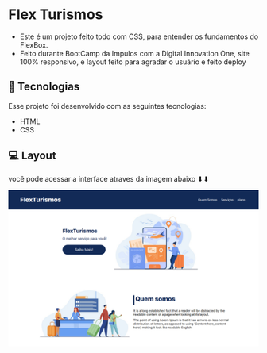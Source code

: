# Flex Turismos

- Este é um projeto feito todo com CSS, para entender os fundamentos do FlexBox.
- Feito durante BootCamp da Impulos com a Digital Innovation One, site 100% responsivo, e layout feito para agradar o usuário e feito deploy

## 🚀 Tecnologias

Esse projeto foi desenvolvido com as seguintes tecnologias:

- HTML
- CSS

## 💻 Layout

você pode acessar a interface atraves da imagem abaixo ⬇⬇

[![miniatura do app](https://github.com/PamLeles/Flex-Turismos/blob/main/images/miniatura-da-pagina.png)](flex-turismos-sepia.vercel.app)
